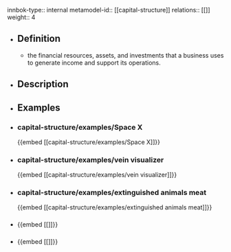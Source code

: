 innbok-type:: internal
metamodel-id:: [[capital-structure]]
relations:: [[]]
weight:: 4

- ## Definition
  - the financial resources, assets, and investments that a business uses to generate income and support its operations.
- ## Description
- ## Examples
- ### capital-structure/examples/Space X
  {{embed [[capital-structure/examples/Space X]]}}
- ### capital-structure/examples/vein visualizer
  {{embed [[capital-structure/examples/vein visualizer]]}}
- ### capital-structure/examples/extinguished animals meat
  {{embed [[capital-structure/examples/extinguished animals meat]]}}
- ### 
  {{embed [[]]}}
- ### 
  {{embed [[]]}}


